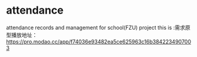 # attendance
attendance records and management for school(FZU) project
this is :需求原型播放地址： https://pro.modao.cc/app/f74036e93482ea5ce625963c16b3842234907003
